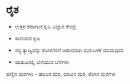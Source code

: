 # ರೈತ
* ಉತ್ತರ ಕರ್ನಾಟಕ ಕೃಷಿ ವಿಜ್ಞಾನ ಕೇಂದ್ರ

* ಸಾವಯವ ಕೃಷಿ

* ಸಸ್ಯ ತ್ಯಾಜ್ಯವನ್ನು ಕೋಳಿಗಳಿಗೆ ಆಹಾರವಾಗಿ ಮರುಬಳಕೆ ಮಾಡುವುದು

* ಋತುವಿನಲ್ಲಿ ಬೆಳೆಯುವ ಬೆಳೆಗಳು

ಹಣ್ಣಿನ ಮರಗಳು - ಹಲಸಿನ ಮರ, ಮಾವಿನ ಮರ, ತೆಂಗಿನ ಮರಗಳು